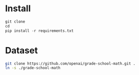 # Install

```python
git clone 
cd 
pip install -r requirements.txt
```

# Dataset
```bash
git clone https://github.com/openai/grade-school-math.git .
ln -s ./grade-school-math
```
